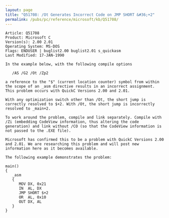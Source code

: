 ```yaml
---
layout: page
title: "Q51708: /Ot Generates Incorrect Code on JMP SHORT &#36;+2"
permalink: /pubs/pc/reference/microsoft/kb/Q51708/
---
```


	Article: Q51708
	Product: Microsoft C
	Version(s): 2.00 2.01
	Operating System: MS-DOS
	Flags: ENDUSER | buglist2.00 buglist2.01 s_quickasm
	Last Modified: 17-JAN-1990
	
	In the example below, with the following compile options
	
	   /AS /G2 /Ot /Zp2
	
	a reference to the "$" (current location counter) symbol from within
	the scope of an _asm directive results in an incorrect assignment.
	This problem occurs with QuickC Versions 2.00 and 2.01.
	
	With any optimization switch other than /Ot, the short jump is
	correctly resolved to $+2. With /Ot, the short jump is incorrectly
	resolved to _main+2.
	
	To work around the problem, compile and link separately. Compile with
	/Zi (embedding CodeView information, thus altering the code
	generation) and link without /CO (so that the CodeView information is
	not passed to the .EXE file).
	
	Microsoft has confirmed this to be a problem with QuickC Versions 2.00
	and 2.01. We are researching this problem and will post new
	information here as it becomes available.
	
	The following example demonstrates the problem:
	
	main()
	{
	   _asm
	   {
	      MOV DX, 0x21
	      IN  AL, DX
	      JMP SHORT $+2
	      OR  AL, 0x10
	      OUT DX, AL
	   }
	}
